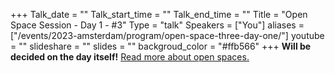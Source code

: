 +++
Talk_date = ""
Talk_start_time = ""
Talk_end_time = ""
Title = "Open Space Session - Day 1 - #3"
Type = "talk"
Speakers = ["You"]
aliases = ["/events/2023-amsterdam/program/open-space-three-day-one/"]
youtube = ""
slideshare = ""
slides = ""
backgroud_color = "#ffb566"
+++
<b>Will be decided on the day itself!</b>
<a href="https://www.devopsdays.org/open-space-format/">Read more about open spaces.</a>

